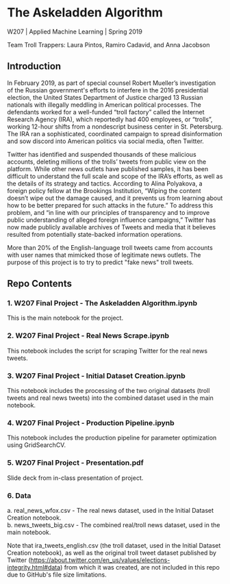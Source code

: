# The Askeladden Algorithm 

W207 | Applied Machine Learning | Spring 2019

Team Troll Trappers: Laura Pintos, Ramiro Cadavid, and Anna Jacobson

## Introduction

In February 2019, as part of special counsel Robert Mueller’s investigation of the Russian government's efforts to interfere in the 2016 presidential election, the United States Department of Justice charged 13 Russian nationals with illegally meddling in American political processes. The defendants worked for a well-funded “troll factory” called the Internet Research Agency (IRA), which reportedly had 400 employees, or “trolls”, working 12-hour shifts from a nondescript business center in St. Petersburg. The IRA ran a sophisticated, coordinated campaign to spread disinformation and sow discord into American politics via social media, often Twitter.

Twitter has identified and suspended thousands of these malicious accounts, deleting millions of the trolls’ tweets from public view on the platform. While other news outlets have published samples, it has been difficult to understand the full scale and scope of the IRA’s efforts, as well as the details of its strategy and tactics. According to Alina Polyakova, a foreign policy fellow at the Brookings Institution, “Wiping the content doesn’t wipe out the damage caused, and it prevents us from learning about how to be better prepared for such attacks in the future.” To address this problem, and “in line with our principles of transparency and to improve public understanding of alleged foreign influence campaigns,” Twitter has now made publicly available archives of Tweets and media that it believes resulted from potentially state-backed information operations.

More than 20% of the English-language troll tweets came from accounts with user names that mimicked those of legitimate news outlets. The purpose of this project is to try to predict "fake news" troll tweets.

## Repo Contents

### 1. W207 Final Project - The Askeladden Algorithm.ipynb
This is the main notebook for the project.

### 2. W207 Final Project - Real News Scrape.ipynb
This notebook includes the script for scraping Twitter for the real news tweets.

### 3. W207 Final Project - Initial Dataset Creation.ipynb
This notebook includes the processing of the two original datasets (troll tweets and real news tweets) into the combined dataset used in the main notebook.

### 4. W207 Final Project - Production Pipeline.ipynb
This notebook includes the production pipeline for parameter optimization using GridSearchCV.

### 5. W207 Final Project - Presentation.pdf
Slide deck from in-class presentation of project.

### 6. Data
a. real_news_wfox.csv - The real news dataset, used in the Initial Dataset Creation notebook.  
b. news_tweets_big.csv - The combined real/troll news dataset, used in the main notebook.

Note that ira_tweets_english.csv (the troll dataset, used in the Initial Dataset Creation notebook), as well as the original troll tweet dataset published by Twitter (https://about.twitter.com/en_us/values/elections-integrity.html#data) from which it was created, are not included in this repo due to GitHub's file size limitations.
